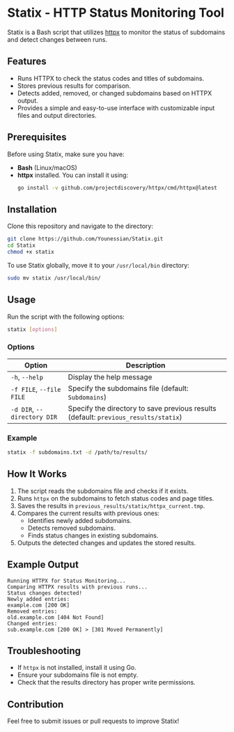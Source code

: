 # Statix - HTTP Status Monitoring Tool

Statix is a Bash script that utilizes [httpx](https://github.com/projectdiscovery/httpx) to monitor the status of subdomains and detect changes between runs.

## Features
- Runs HTTPX to check the status codes and titles of subdomains.
- Stores previous results for comparison.
- Detects added, removed, or changed subdomains based on HTTPX output.
- Provides a simple and easy-to-use interface with customizable input files and output directories.

## Prerequisites
Before using Statix, make sure you have:
- **Bash** (Linux/macOS)
- **httpx** installed. You can install it using:
  ```bash
  go install -v github.com/projectdiscovery/httpx/cmd/httpx@latest
  ```

## Installation
Clone this repository and navigate to the directory:
```bash
git clone https://github.com/Younessian/Statix.git
cd Statix
chmod +x statix
```
To use Statix globally, move it to your `/usr/local/bin` directory:
```bash
sudo mv statix /usr/local/bin/
```

## Usage
Run the script with the following options:
```bash
statix [options]
```

### Options
| Option | Description |
|--------|-------------|
| `-h`, `--help` | Display the help message |
| `-f FILE`, `--file FILE` | Specify the subdomains file (default: `Subdomains`) |
| `-d DIR`, `--directory DIR` | Specify the directory to save previous results (default: `previous_results/statix`) |

### Example
```bash
statix -f subdomains.txt -d /path/to/results/
```

## How It Works
1. The script reads the subdomains file and checks if it exists.
2. Runs `httpx` on the subdomains to fetch status codes and page titles.
3. Saves the results in `previous_results/statix/httpx_current.tmp`.
4. Compares the current results with previous ones:
   - Identifies newly added subdomains.
   - Detects removed subdomains.
   - Finds status changes in existing subdomains.
5. Outputs the detected changes and updates the stored results.

## Example Output
```
Running HTTPX for Status Monitoring...
Comparing HTTPX results with previous runs...
Status changes detected!
Newly added entries:
example.com [200 OK]
Removed entries:
old.example.com [404 Not Found]
Changed entries:
sub.example.com [200 OK] > [301 Moved Permanently]
```

## Troubleshooting
- If `httpx` is not installed, install it using Go.
- Ensure your subdomains file is not empty.
- Check that the results directory has proper write permissions.

## Contribution
Feel free to submit issues or pull requests to improve Statix!

